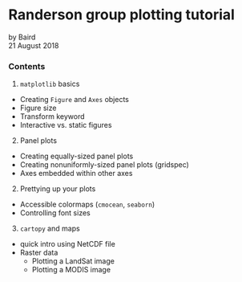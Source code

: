 # Randerson group plotting tutorial

by Baird  
21 August 2018

### Contents
1. ```matplotlib``` basics
  * Creating ```Figure``` and ```Axes``` objects
  * Figure size
  * Transform keyword
  * Interactive vs. static figures
2. Panel plots
  * Creating equally-sized panel plots
  * Creating nonuniformly-sized panel plots (gridspec)
  * Axes embedded within other axes
2. Prettying up your plots
  * Accessible colormaps (```cmocean```, ```seaborn```)
  * Controlling font sizes
3. ```cartopy``` and maps
  * quick intro using NetCDF file
  * Raster data
    * Plotting a LandSat image
    * Plotting a MODIS image
